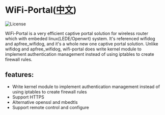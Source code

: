 # WiFi-Portal([中文](https://github.com/zhaojh329/wifi-portal/blob/master/README_ZH.md))

![](https://img.shields.io/badge/license-GPL_2-green.svg "License")

WiFi-Portal is a very efficient captive portal solution for wireless
router which with embeded linux(LEDE/Openwrt) system. It's referenced wifidog
and apfree_wifidog, and it's a whole new one captive portal solution. Unlike
wifidog and apfree_wifidog, wifi-portal does write kernel module to implement
authentication management instead of using iptables to create firewall rules.

## features:
* Write kernel module to implement authentication management instead of using iptables to create firewall rules
* Support HTTPS
* Alternative openssl and mbedtls
* Support remote control and configure
